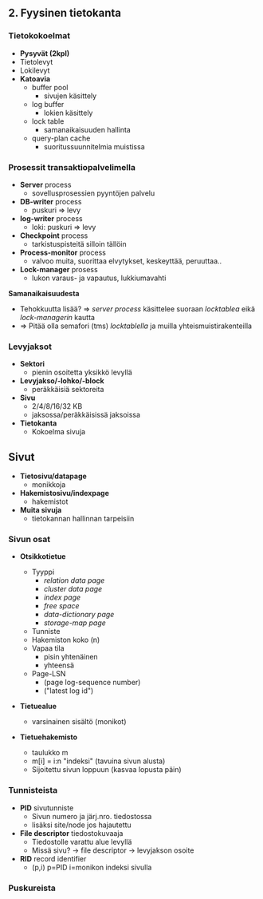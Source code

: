 ## 2. Fyysinen tietokanta

### Tietokokoelmat
* **Pysyvät (2kpl)**
 * Tietolevyt
 * Lokilevyt
* **Katoavia**
  * buffer pool
    * sivujen käsittely
  * log buffer
    * lokien käsittely
  * lock table
    * samanaikaisuuden hallinta
  * query-plan cache
    * suoritussuunnitelmia muistissa
    
### Prosessit transaktiopalvelimella
* **Server** process
  * sovellusprosessien pyyntöjen palvelu
* **DB-writer** process
  * puskuri => levy
* **log-writer** process
  * loki: puskuri => levy
* **Checkpoint** process
  * tarkistuspisteitä silloin tällöin
* **Process-monitor** process
  * valvoo muita, suorittaa elvytykset, keskeyttää, peruuttaa..
* **Lock-manager** prosess
  * lukon varaus- ja vapautus, lukkiumavahti

**Samanaikaisuudesta**
* Tehokkuutta lisää? => _server process_ käsittelee suoraan _locktablea_ eikä _lock-managerin_ kautta
* => Pitää olla semafori (tms) _locktablella_ ja muilla yhteismuistirakenteilla

### Levyjaksot
* **Sektori**
  * pienin osoitetta yksikkö levyllä
* **Levyjakso/-lohko/-block**
  * peräkkäisiä sektoreita
* **Sivu**
  * 2/4/8/16/32 KB
  * jaksossa/peräkkäisissä jaksoissa
* **Tietokanta**
  * Kokoelma sivuja

## Sivut
* **Tietosivu/datapage**
  * monikkoja
* **Hakemistosivu/indexpage**
  * hakemistot
* **Muita sivuja**
  * tietokannan hallinnan tarpeisiin

### Sivun osat

* **Otsikkotietue**
  * Tyyppi
    * _relation data page_
    * _cluster data page_
    * _index page_
    * _free space_
    * _data-dictionary page_
    * _storage-map page_
  * Tunniste
  * Hakemiston koko (n)
  * Vapaa tila
    * pisin yhtenäinen
    * yhteensä
  * Page-LSN
    * (page log-sequence number)
    * ("latest log id")

* **Tietuealue**
  * varsinainen sisältö (monikot)
  
* **Tietuehakemisto**
  * taulukko m
  * m[i] = i:n "indeksi" (tavuina sivun alusta)
  * Sijoitettu sivun loppuun (kasvaa lopusta päin)

### Tunnisteista

* **PID** sivutunniste 
  * Sivun numero ja järj.nro. tiedostossa
  * lisäksi site/node jos hajautettu
* **File descriptor** tiedostokuvaaja
  * Tiedostolle varattu alue levyllä
  * Missä sivu? -> file descriptor -> levyjakson osoite
* **RID** record identifier
  * (p,i) p=PID i=monikon indeksi sivulla

### Puskureista
  
  
  
  
  
  
  
  
  
